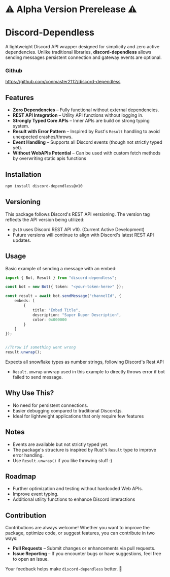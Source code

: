# ⚠️ Alpha Version Prerelease ⚠️

# Discord-Dependless

A lightweight Discord API wrapper designed for simplicity and zero active dependencies. Unlike traditional libraries, **discord-dependless** allows sending messages persistent connection and gateway events are optional.

### Github
https://github.com/conmaster2112/discord-dependless

## Features

- **Zero Dependencies** – Fully functional without external dependencies.
- **REST API Integration** – Utility API functions without logging in.
- **Strongly Typed Core APIs** – Inner APIs are build on strong typing system.
- **Result with Error Pattern** – Inspired by Rust's `Result` handling to avoid unexpected crashes/throws.
- **Event Handling** – Supports all Discord events (though not strictly typed yet).
- **Without WebAPIs Potential** – Can be used with custom fetch methods by overwriting static apis functions

## Installation

```bash
npm install discord-dependless@v10
```

## Versioning

This package follows Discord's REST API versioning. The version tag reflects the API version being utilized:

- `@v10` uses Discord REST API v10. (Current Active Development)
- Future versions will continue to align with Discord's latest REST API updates.


## Usage

Basic example of sending a message with an embed:

```ts
import { Bot, Result } from "discord-dependless";

const bot = new Bot({ token: "<your-token-here>" });

const result = await bot.sendMessage("channelId", {
    embeds: [
        {
            title: "Embed Title",
            description: "Super Duper Description",
            color: 0x000000
        }
    ]
});


//Throw if something went wrong
result.unwrap();
```

Expects all snowflake types as number strings, following Discord's Rest API

 - `Result.unwrap` unwrap used in this example to directly throws error if bot failed to send message.


## Why Use This?

- No need for persistent connections.
- Easier debugging compared to traditional Discord.js.
- Ideal for lightweight applications that only require few features

## Notes

- Events are available but not strictly typed yet.
- The package's structure is inspired by Rust's `Result` type to improve error handling.
- Use `Result.unwrap()` if you like throwing stuff :)

## Roadmap

- Further optimization and testing without hardcoded Web APIs.
- Improve event typing.
- Additional utility functions to enhance Discord interactions

## Contribution

Contributions are always welcome! Whether you want to improve the package, optimize code, or suggest features, you can contribute in two ways:

- **Pull Requests** – Submit changes or enhancements via pull requests.
- **Issue Reporting** – If you encounter bugs or have suggestions, feel free to open an issue.

Your feedback helps make `discord-dependless` better. 🚀
